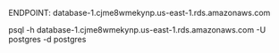 ENDPOINT: database-1.cjme8wmekynp.us-east-1.rds.amazonaws.com

psql -h database-1.cjme8wmekynp.us-east-1.rds.amazonaws.com -U postgres -d postgres
